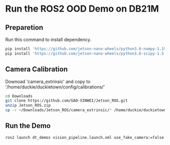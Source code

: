 # Run the ROS2 OOD Demo on DB21M

## Preparetion
Run this command to install dependency.
```bash
pip install 'https://github.com/jetson-nano-wheels/python3.6-numpy-1.19.4/releases/download/v0.0.1/numpy-1.19.4-cp36-cp36m-linux_aarch64.whl'
pip install 'https://github.com/jetson-nano-wheels/python3.6-scipy-1.5.4/releases/download/v0.0.1/scipy-1.5.4-cp36-cp36m-linux_aarch64.whl'
```

## Camera Calibration 
Downoad 'camera_extrinsic' and copy to '/home/duckie/duckietown/config/calibrations/'

```bash
cd Downloads
git clone https://github.com/GAO-XINWEI/Jetson_ROS.git
unzip Jetson_ROS.zip
cp -r ~/Downloads/Jetson_ROS/camera_extrinsic/* /home/duckie/duckietown/config/calibrations/camera_extrinsic/
```


## Run the Demo
```bash
ros2 launch dt_demos vision_pipeline.launch.xml use_fake_camera:=false ood_detector:=true
```
